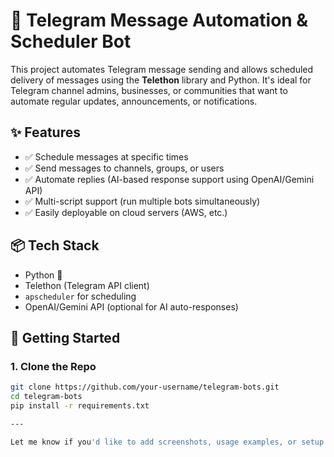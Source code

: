 # 🤖 Telegram Message Automation & Scheduler Bot

This project automates Telegram message sending and allows scheduled delivery of messages using the **Telethon** library and Python. It's ideal for Telegram channel admins, businesses, or communities that want to automate regular updates, announcements, or notifications.

## ✨ Features

- ✅ Schedule messages at specific times
- ✅ Send messages to channels, groups, or users
- ✅ Automate replies (AI-based response support using OpenAI/Gemini API)
- ✅ Multi-script support (run multiple bots simultaneously)
- ✅ Easily deployable on cloud servers (AWS, etc.)

## 📦 Tech Stack

- Python 🐍
- Telethon (Telegram API client)
- `apscheduler` for scheduling
- OpenAI/Gemini API (optional for AI auto-responses)

## 🚀 Getting Started

### 1. Clone the Repo

```bash
git clone https://github.com/your-username/telegram-bots.git
cd telegram-bots
pip install -r requirements.txt

---

Let me know if you'd like to add screenshots, usage examples, or setup for Docker/cloud deployment!

